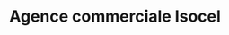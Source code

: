 ---
title: "Agence commerciale Isocel"
url: /cotonou/agence-commerciale-isocel/
shop: téléphone portable
---